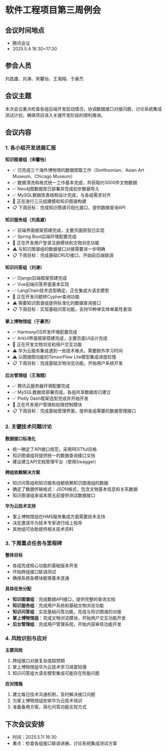 # 软件工程项目第三周例会

## 会议时间地点

- 腾讯会议
- 2025.5.4 16:30~17:30

## 参会人员

刘昌雄、刘涛、宋馨怡、王海翔、于豪杰

## 会议主题

本次会议重点检查各组后端开发启动情况，协调数据接口对接问题，讨论系统集成测试计划，确保项目进入关键开发阶段的顺利推进。

## 会议内容

### 1. 各小组开发进展汇报

**知识图谱组（宋馨怡）**
- ✅ 已完成三个海外博物馆的数据爬取工作（Smithsonian、Asian Art Museum、Chicago Museum）
- ✅ 数据清洗和格式统一工作基本完成，共获取约3000件文物数据
- ✅ Neo4j图数据库已部署并完成初步数据导入
- ✅ MySQL数据库表结构设计完成，与各组需求对齐
- 🔄 正在进行三元组建模和知识图谱构建
- 📋 下周目标：完成知识图谱可视化接口，提供数据查询API

**知识服务组（刘昌雄）**
- ✅ 前端界面框架搭建完成，主要页面原型已实现
- ✅ Spring Boot后端环境配置完成
- 🔄 正在开发用户登录注册模块和文物浏览功能
- ⚠️ 与知识图谱组的数据接口对接需要进一步明确
- 📋 下周目标：完成基础CRUD接口，开始前后端联调

**知识问答组（刘涛）**
- ✅ Django后端框架搭建完成
- ✅ Vue前端问答界面基本实现
- ✅ LangChain技术选型确定，正在集成大语言模型
- 🔄 正在开发问题转Cypher查询功能
- ⚠️ 需要知识图谱组提供标准化的数据查询接口
- 📋 下周目标：实现基础问答功能，支持10种单实体单属性查询

**掌上博物馆组（于豪杰）**
- ✅ HarmonyOS开发环境配置完成
- ✅ ArkUI界面框架搭建完成，主要页面UI设计完成
- 🔄 正在开发文物浏览和用户交互功能
- ⚠️ 华为云服务集成遇到一些技术难点，需要额外学习时间
- ⚠️ 以图搜图功能的TensorFlow Lite模型集成进度较慢
- 📋 下周目标：完成基础文物浏览功能，开始用户系统开发

**后台管理组（王海翔）**
- ✅ 腾讯云服务器环境配置完成
- ✅ MySQL数据库部署完成，各组共享数据库已建立
- ✅ Plotly Dash框架选型完成并开始开发
- 🔄 正在开发用户管理和权限控制模块
- 📋 下周目标：完成基础管理界面，提供各组需要的数据管理接口

### 2. 关键技术问题讨论

**数据接口标准化**
- 统一确定了API接口规范，采用RESTful风格
- 知识图谱组将提供统一的数据查询接口文档
- 建议建立API文档管理平台（使用Swagger）

**跨组依赖解决方案**
- 知识问答组和知识服务组都依赖知识图谱组的数据
- 确定了数据传输格式：JSON格式，包含文物基本信息和关系数据
- 知识图谱组承诺本周五前提供测试数据接口

**华为云技术支持**
- 掌上博物馆组在HMS服务集成方面需要技术支持
- 决定邀请华为技术专家进行线上指导
- 其他组可协助提供相关技术资料

### 3. 下周重点任务与里程碑

**整体目标**
- 各组完成核心功能的基础版本开发
- 开始跨组接口联调测试
- 确保系统各模块能够基本连通

**具体任务分配**
- **知识图谱组**：完成数据API接口，提供完整的查询文档
- **知识服务组**：完成用户系统和基础文物浏览功能
- **知识问答组**：实现基础问答功能，完成与知识图谱的对接
- **掌上博物馆组**：完成文物浏览模块，开始用户交互功能开发
- **后台管理组**：完成用户管理系统，开始内容审核功能开发

### 4. 风险识别与应对

**主要风险**
1. 跨组接口对接复杂度超预期
2. 掌上博物馆组华为云技术学习进度较慢
3. 知识问答组大语言模型集成可能存在性能问题

**应对措施**
1. 建立每日技术沟通机制，及时解决接口问题
2. 为掌上博物馆组安排华为云技术培训
3. 准备备用方案，简化问答功能实现方式

## 下次会议安排

- 时间：2025.5.11 16:30
- 重点：检查各组接口联调进展，讨论系统集成测试方案